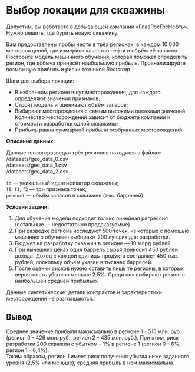 # Выбор локации для скважины

Допустим, вы работаете в добывающей компании «ГлавРосГосНефть». Нужно решить, где бурить новую скважину.

Вам предоставлены пробы нефти в трёх регионах: в каждом 10 000 месторождений, где измерили качество нефти и объём её запасов. Постройте модель машинного обучения, которая поможет определить регион, где добыча принесёт наибольшую прибыль. Проанализируйте возможную прибыль и риски техникой *Bootstrap.*

Шаги для выбора локации:

- В избранном регионе ищут месторождения, для каждого определяют значения признаков;
- Строят модель и оценивают объём запасов;
- Выбирают месторождения с самым высокими оценками значений. Количество месторождений зависит от бюджета компании и стоимости разработки одной скважины;
- Прибыль равна суммарной прибыли отобранных месторождений.

**Описание данных:**

Данные геологоразведки трёх регионов находятся в файлах:  
/datasets/geo_data_0.csv  
/datasets/geo_data_1.csv   
/datasets/geo_data_2.csv  

`id` — уникальный идентификатор скважины;  
`f0`, `f1`, `f2` — три признака точек;  
`product` — объём запасов в скважине (тыс. баррелей).

**Условия задачи:**

1. Для обучения модели подходит только линейная регрессия (остальные — недостаточно предсказуемые).
2. При разведке региона исследуют 500 точек, из которых с помощью машинного обучения выбирают 200 лучших для разработки.
3. Бюджет на разработку скважин в регионе — 10 млрд рублей.
4. При нынешних ценах один баррель сырья приносит 450 рублей дохода. Доход с каждой единицы продукта составляет 450 тыс. рублей, поскольку объём указан в тысячах баррелей.
5. После оценки рисков нужно оставить лишь те регионы, в которых вероятность убытков меньше 2.5%. Среди них выбирают регион с наибольшей средней прибылью.

Данные синтетические: детали контрактов и характеристики месторождений не разглашаются.

## Вывод

Среднее значение прибыли макисмально в регионе 1 - 515 млн. руб. (регион 0 - 426 млн. руб., регион 2 - 435 млн. руб.). При этом, риск разработки 200 скважин с убытком - 1% в регионе 1 (регион 0 - 6%, регион 1 - 6,4%).  
Таким образом, регион 1 имеет риск получения убытка ниже заданного уровня (2,5% или меньше), средняя прибыль в нем макисмальна.